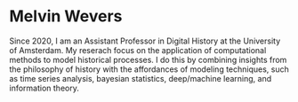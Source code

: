 # Melvin Wevers

Since 2020, I am an Assistant Professor in Digital History at the University of Amsterdam. My reserach focus on the application of computational methods to model historical processes. I do this by combining insights from the philosophy of history with the affordances of modeling techniques, such as time series analysis, bayesian statistics, deep/machine learning, and information theory.
